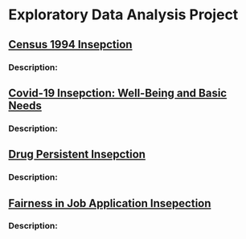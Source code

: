 # Exploratory Data Analysis Project


## [Census 1994 Insepction][Break Through Tech AI Program]
[Break Through Tech AI Program]: https://github.com/Kerrk07/EDA-Projects/tree/main/Break%20Through%20Tech%20AI%20Program

### Description:


## [Covid-19 Insepction: Well-Being and Basic Needs][CDS X WiDS Datathon]
[CDS X WiDS Datathon]: https://github.com/Kerrk07/EDA-Projects/tree/main/CDS%20X%20WiDS%20Datathon

### Description:


## [Drug Persistent Insepction][Data Glacier Intern Health Project]
[Data Glacier Intern Health Project]: https://github.com/Kerrk07/EDA-Projects/tree/main/Data%20Glacier%20Intern%20Healthcare%20Project

### Description:


## [Fairness in Job Application Insepection][Job Placement Report]
[Job Placement Report]: https://github.com/Kerrk07/EDA-Projects/tree/main/Job%20Placement%20Report

### Description:
